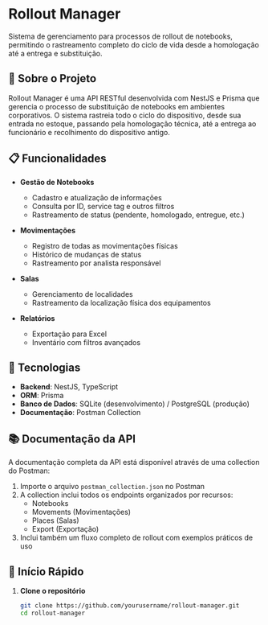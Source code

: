 # Rollout Manager

Sistema de gerenciamento para processos de rollout de notebooks, permitindo o rastreamento completo do ciclo de vida desde a homologação até a entrega e substituição.

## 🚀 Sobre o Projeto

Rollout Manager é uma API RESTful desenvolvida com NestJS e Prisma que gerencia o processo de substituição de notebooks em ambientes corporativos. O sistema rastreia todo o ciclo do dispositivo, desde sua entrada no estoque, passando pela homologação técnica, até a entrega ao funcionário e recolhimento do dispositivo antigo.

## 📋 Funcionalidades

- **Gestão de Notebooks**
  - Cadastro e atualização de informações
  - Consulta por ID, service tag e outros filtros
  - Rastreamento de status (pendente, homologado, entregue, etc.)

- **Movimentações**
  - Registro de todas as movimentações físicas
  - Histórico de mudanças de status
  - Rastreamento por analista responsável

- **Salas**
  - Gerenciamento de localidades
  - Rastreamento da localização física dos equipamentos

- **Relatórios**
  - Exportação para Excel
  - Inventário com filtros avançados

## 🔧 Tecnologias

- **Backend**: NestJS, TypeScript
- **ORM**: Prisma
- **Banco de Dados**: SQLite (desenvolvimento) / PostgreSQL (produção)
- **Documentação**: Postman Collection

## 📚 Documentação da API

A documentação completa da API está disponível através de uma collection do Postman:

1. Importe o arquivo `postman_collection.json` no Postman
2. A collection inclui todos os endpoints organizados por recursos:
   - Notebooks
   - Movements (Movimentações)
   - Places (Salas)
   - Export (Exportação)
3. Inclui também um fluxo completo de rollout com exemplos práticos de uso

## 🏁 Início Rápido

1. **Clone o repositório**
   ```bash
   git clone https://github.com/yourusername/rollout-manager.git
   cd rollout-manager